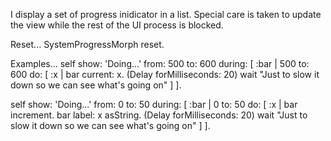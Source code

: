 I display a set of progress inidicator in a list.
Special care is taken to update the view while the rest of the UI process is blocked.

Reset...
SystemProgressMorph reset.

Examples...
self show: 'Doing...' from: 500 to: 600 during: [ :bar |
	500 to: 600 do: [ :x | 
		bar current: x.
		(Delay forMilliseconds: 20) wait "Just to slow it down so we can see what's going on" ] ].

self show: 'Doing...' from: 0 to: 50 during: [ :bar |
	0 to: 50 do: [ :x | 
		bar increment.
		bar label: x asString.
		(Delay forMilliseconds: 20) wait "Just to slow it down so we can see what's going on" ] ].